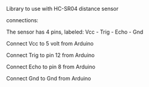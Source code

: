 Library to use with HC-SR04 distance sensor

connections: 

The sensor has 4 pins, labeled: Vcc - Trig - Echo - Gnd

Connect Vcc to 5 volt from Arduino

Connect Trig to pin 12 from Arduino

Connect Echo to pin 8 from Arduino

Connect Gnd to Gnd from Arduino

